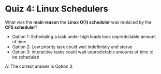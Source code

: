 # Quiz 4: Linux Schedulers

What was the **main reason** the **Linux O(1) scheduler** was replaced by the **CFS scheduler**?

- Option 1: Scheduling a task under high loads took unpredictable amount of time
- Option 2: Low priority task could wait indefinitely and starve
- Option 3: Interactive tasks could wait unpredictable amounts of time to be scheduled

A: The correct answer is Option 3.
